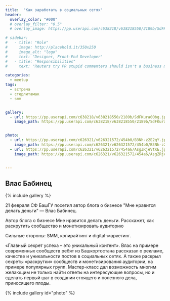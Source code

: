 ```yaml
---
title:  "Как заработать в социальных сетях"
header:
  overlay_color: "#000"
  # overlay_filter: "0.5"
  # overlay_image: https://pp.userapi.com/c638218/v638218550/2189b/SdFKura0Obg.jpg

# sidebar:
#   - title: "Role"
#     image: http://placehold.it/350x250
#     image_alt: "logo"
#     text: "Designer, Front-End Developer"
#   - title: "Responsibilities"
#     text: "Reuters try PR stupid commenters should isn't a business model"

categories:
  - meetup
tags:
  - встреча
  - стерлитамак
  - smm


gallery:
  - url: https://pp.userapi.com/c638218/v638218550/2189b/SdFKura0Obg.jpg
    image_path: https://pp.userapi.com/c638218/v638218550/2189b/SdFKura0Obg.jpg


photo:
  - url: https://pp.userapi.com/c626321/v626321572/454b0/B3Nh-z2E2qY.jpg
    image_path: https://pp.userapi.com/c626321/v626321572/454b0/B3Nh-z2E2qY.jpg
  - url: https://pp.userapi.com/c626321/v626321572/454a6/AsgZRjeVtKE.jpg
    image_path: https://pp.userapi.com/c626321/v626321572/454a6/AsgZRjeVtKE.jpg


---
```




## Влас Бабинец

{% include gallery %}

21 февраля СФ БашГУ посетил автор блога о бизнесе "Мне нравится делать деньги" — Влас Бабинец.

Автор блога о бизнесе Мне нравится делать деньги.
Расскажет, как раскрутить сообщество и монетизировать аудиторию

Сильные стороны: SMM, копирайтинг и digital-маркетинг.

«Главный секрет успеха – это уникальный контент». Влас на примере современных сообществ ребят из Башкортостана рассказал о рекламе, качестве и уникальности постов в социальных сетях. А также раскрыл секреты «раскрутки» сообществ и монетизирования аудитории, на примере популярных групп. Мастер-класс дал возможность многим желающим не только найти ответы на интересующие вопросы, но и сделать первый шаг в создании стоящего и полезного дела, приносящего плоды.

{% include gallery id="photo" %}
